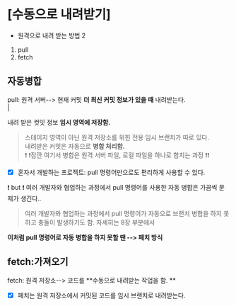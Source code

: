 # [수동으로 내려받기]

* 원격으로 내려 받는 방법 2  
1. pull
2. fetch 
 
 ## 자동병합  
 pull: 원격 서버--> 현재 커밋 **더 최신 커밋 정보가 있을 때** 내려받는다.  
                  |
                  
 내려 받은 컷밋 정보 __임시 영역에 저장함.__  
 > 스테이지 영역이 아닌 원격 저장소를 위힌 전용 임시 브랜치가 따로 있다.  
내려받은 커밋은 자동으로 **병합 처리함.**  
 :exclamation: :exclamation:잠깐 여기서 병합은 원격 서버 파일, 로컬 파일을 하나로 합치는 과정 :exclamation::exclamation:
  - [x] 혼자서 개발하는 프로젝트: pull 명령어만으로도 편리하게 사용할 수 있다.
 
  :exclamation: but :exclamation: 
  여러 개발자와 협업하는 과정에서 pull 명령어를 사용한 자동 병합은 가끔씩 문제가 생긴다..
  
> 여러 개발자와 협업하는 과정에서  pull 명령어가 자동으로 브랜치 병합을 하지 못하고 충돌이 발생하기도 함. 자세히는 8장 부분에서

**이처럼 pull 명령어로 자동 병합을 하지 못할 땐 --> 페치 방식**  


## fetch:가져오기

fetch: 원격 저장소--> 코드를 **수동으로 내려받는 작업을 함. **

-[x] 페치는 원격 저장소에서 커밋된 코드를 임시 브랜치로 내려받는다.


  
